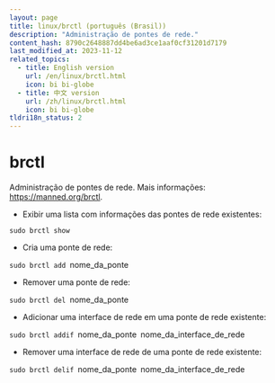 ```yaml
---
layout: page
title: linux/brctl (português (Brasil))
description: "Administração de pontes de rede."
content_hash: 8790c2648887dd4be6ad3ce1aaf0cf31201d7179
last_modified_at: 2023-11-12
related_topics:
  - title: English version
    url: /en/linux/brctl.html
    icon: bi bi-globe
  - title: 中文 version
    url: /zh/linux/brctl.html
    icon: bi bi-globe
tldri18n_status: 2
---
```

# brctl

Administração de pontes de rede.
Mais informações: <https://manned.org/brctl>.

- Exibir uma lista com informações das pontes de rede existentes:

`sudo brctl show`

- Cria uma ponte de rede:

`sudo brctl add `<span class="tldr-var badge badge-pill bg-dark-lm bg-white-dm text-white-lm text-dark-dm font-weight-bold">nome_da_ponte</span>

- Remover uma ponte de rede:

`sudo brctl del `<span class="tldr-var badge badge-pill bg-dark-lm bg-white-dm text-white-lm text-dark-dm font-weight-bold">nome_da_ponte</span>

- Adicionar uma interface de rede em uma ponte de rede existente:

`sudo brctl addif `<span class="tldr-var badge badge-pill bg-dark-lm bg-white-dm text-white-lm text-dark-dm font-weight-bold">nome_da_ponte</span>` `<span class="tldr-var badge badge-pill bg-dark-lm bg-white-dm text-white-lm text-dark-dm font-weight-bold">nome_da_interface_de_rede</span>

- Remover uma interface de rede de uma ponte de rede existente:

`sudo brctl delif `<span class="tldr-var badge badge-pill bg-dark-lm bg-white-dm text-white-lm text-dark-dm font-weight-bold">nome_da_ponte</span>` `<span class="tldr-var badge badge-pill bg-dark-lm bg-white-dm text-white-lm text-dark-dm font-weight-bold">nome_da_interface_de_rede</span>
